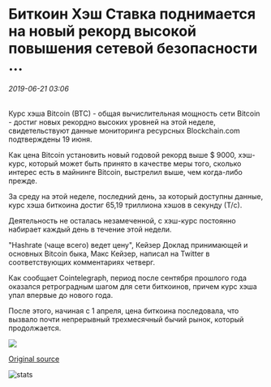 # Биткоин Хэш Ставка поднимается на новый рекорд высокой повышения сетевой безопасности ...

###### 2019-06-21 03:06

Курс хэша Bitcoin (BTC) - общая вычислительная мощность сети Bitcoin - достиг новых рекордно высоких уровней на этой неделе, свидетельствуют данные мониторинга ресурсных Blockchain.com подтверждены 19 июня.

Как цена Bitcoin установить новый годовой рекорд выше $ 9000, хэш-курс, который может быть принято в качестве меры того, сколько интерес есть в майнинге Bitcoin, выстрелил выше, чем когда-либо прежде.

За среду на этой неделе, последний день, за который доступны данные, курс хэша биткоина достиг 65,19 триллиона хэшов в секунду (Т/с).

Деятельность не осталась незамеченной, с хэш-курс постоянно набирает каждый день в течение этой недели.

"Hashrate (чаще всего) ведет цену", Кейзер Доклад принимающей и основных Bitcoin быка, Макс Кейзер, написал на Twitter в соответствующих комментариях четверг.

Как сообщает Cointelegraph, период после сентября прошлого года оказался ретроградным шагом для сети биткоинов, причем курс хэша упал впервые до нового года.

После этого, начиная с 1 апреля, цена биткоина последовала, что вызвало почти непрерывный трехмесячный бычий рынок, который продолжается.

![](https://s3.cointelegraph.com/storage/uploads/view/23171c50ca9ac57b93fceaae84006a06.png)

[Original source](https://cointelegraph.com/news/bitcoin-hash-rate-climbs-to-new-record-high-boosting-network-security)

![stats](https://c.statcounter.com/11760860/0/a89fa40b/1/ "stats")